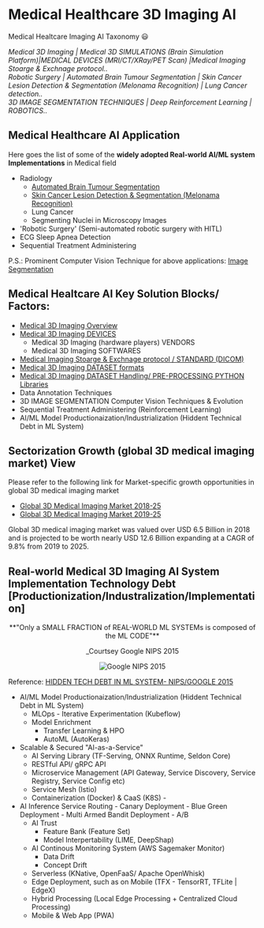 # Medical Healthcare 3D Imaging AI
Medical Healtcare Imaging AI Taxonomy :smiley: 

*Medical 3D Imaging | Medical 3D SIMULATIONS (Brain Simulation Platform)|MEDICAL DEVICES (MRI/CT/XRay/PET Scan) |Medical Imaging Stoarge & Exchnage protocol..  
Robotic Surgery | Automated Brain Tumour Segmentation | Skin Cancer Lesion Detection & Segmentation (Melonama Recognition) |  Lung Cancer detection..  
3D IMAGE SEGMENTATION TECHNIQUES | Deep Reinforcement Learning | ROBOTICS..* 

## Medical Healthcare AI Application 

Here goes the list of some of the **widely adopted Real-world AI/ML system Implementations** in Medical field
 - Radiology 
	- [Automated Brain Tumour Segmentation](/Automated_Brain_Tumour_Segmentation)
	- [Skin Cancer Lesion Detection & Segmentation (Melonama Recognition)](/Skin_Cancer_Lesion_Segmentation_%26_Detection)
	- Lung Cancer
	- Segmenting Nuclei in Microscopy Images
 - 'Robotic Surgery' (Semi-automated robotic surgery with HITL) 
 - ECG Sleep Apnea Detection
 - Sequential Treatment Administering

P.S.: Prominent Computer Vision Technique for above applications: [Image Segmentation](/Image_Segmentation)

## Medical Healtcare AI Key Solution Blocks/ Factors:
- [Medical 3D Imaging Overview](https://github.com/DeepHiveMind/Medical-Healtcare-AI/blob/master/README_3D_Medical_Imaging.md)
- [Medical 3D Imaging DEVICES](https://github.com/DeepHiveMind/Medical-Healtcare-AI/blob/master/README_3D_Medical_Imaging.md)
   - Medical 3D Imaging (hardware players) VENDORS 
   - Medical 3D Imaging SOFTWARES
- [Medical Imaging Stoarge & Exchnage protocol / STANDARD (DICOM)](https://github.com/DeepHiveMind/Medical-Healtcare-AI/blob/master/README_3D_Medical_Imaging.md)
- [Medical 3D Imaging DATASET formats](https://github.com/DeepHiveMind/Medical-Healtcare-AI/blob/master/README_3D_Medical_Imaging.md)
- [Medical 3D Imaging DATASET Handling/ PRE-PROCESSING PYTHON Libraries](https://github.com/DeepHiveMind/Medical-Healtcare-AI/blob/master/README_3D_Medical_Imaging.md)
- Data Annotation Techniques
- 3D IMAGE SEGMENTATION Computer Vision Techniques & Evolution
- Sequential Treatment Administering (Reinforcement Learning)
- AI/ML Model Productionaization/Industrialization (Hiddent Technical Debt in ML System)

 
## Sectorization Growth (global 3D medical imaging market) View
Please refer to the following link for Market-specific growth opportunities in global 3D medical imaging market

- [Global 3D Medical Imaging Market 2018-25](https://www.medgadget.com/2019/07/3d-medical-imaging-market-growing-at-a-cagr-of-9-8-and-expected-to-reach-12-6-billion-by-2025-exclusive-report-by-infinium-global-research.html) 
- [Global 3D Medical Imaging Market 2019-25](https://www.researchandmarkets.com/research/xpnd7g/worldwide_3d?w=4)

Global 3D medical imaging market was valued over USD 6.5 Billion in 2018 and is projected to be worth nearly USD 12.6 Billion expanding at a CAGR of 9.8% from 2019 to 2025.

## Real-world Medical 3D Imaging AI System Implementation Technology Debt [Productionization/Industralization/Implementation]

<p align="center">**"Only a SMALL FRACTION of REAL-WORLD ML SYSTEMs is composed of the ML CODE"**</p> 
<p align="center">_Courtsey Google NIPS 2015</p>

<p align="center">
<img alt="Google NIPS 2015" src="https://image.slidesharecdn.com/4brookewenigjulesdamji-180612221342/95/a-tale-of-three-deep-learning-frameworks-tensorflow-keras-and-deep-learning-pipelines-with-brooke-wenig-and-jules-damji-5-638.jpg?cb=1528841699">
</p>

Reference: [HIDDEN TECH DEBT IN ML SYSTEM- NIPS/GOOGLE 2015](https://papers.nips.cc/paper/5656-hidden-technical-debt-in-machine-learning-systems.pdf)

- AI/ML Model Productionaization/Industrialization (Hiddent Technical Debt in ML System)
	- MLOps - Iterative Experimentation (Kubeflow)
	- Model Enrichment
		- Transfer Learning & HPO
		- AutoML (AutoKeras) 
- Scalable & Secured "AI-as-a-Service" 
	- AI Serving Library (TF-Serving, ONNX Runtime, Seldon Core)
	- RESTful API/ gRPC API
	- Microservice Management (API Gateway, Service Discovery, Service Registry, Service Config etc)
	- Service Mesh (Istio)
	- Containerization (Docker) & CaaS (K8S)	- 
- AI Inference Service Routing 
		- Canary Deployment 
		- Blue Green Deployment
		- Multi Armed Bandit Deployment
		- A/B
	- AI Trust
		- Feature Bank (Feature Set)
		- Model Interpertability (LIME, DeepShap)
	- AI Continous Monitoring System (AWS Sagemaker Monitor)
		- Data Drift
		- Concept Drift
	- Serverless (KNative, OpenFaaS/ Apache OpenWhisk)
	- Edge Deployment, such as on Mobile (TFX - TensorRT, TFLite | EdgeX)
	- Hybrid Processing (Local Edge Processing + Centralized Cloud Processing)
	- Mobile & Web App (PWA)
